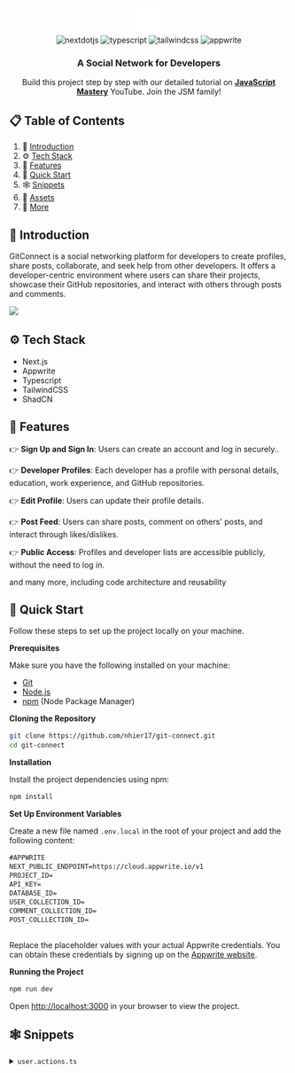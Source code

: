 <div align="center">
  <br />
      <img src="https://github.com/nhier17/git-connect/blob/main/public/icons/home.svg" alt="Project Banner">
    
  <br />

  <div>
    <img src="https://img.shields.io/badge/-Next_JS-black?style=for-the-badge&logoColor=white&logo=nextdotjs&color=000000" alt="nextdotjs" />
    <img src="https://img.shields.io/badge/-TypeScript-black?style=for-the-badge&logoColor=white&logo=typescript&color=3178C6" alt="typescript" />
    <img src="https://img.shields.io/badge/-Tailwind_CSS-black?style=for-the-badge&logoColor=white&logo=tailwindcss&color=06B6D4" alt="tailwindcss" />
    <img src="https://img.shields.io/badge/-Appwrite-black?style=for-the-badge&logoColor=white&logo=appwrite&color=FD366E" alt="appwrite" />
  </div>

  <h3 align="center">A Social Network for Developers</h3>

   <div align="center">
     Build this project step by step with our detailed tutorial on <a href="https://www.youtube.com/@javascriptmastery/videos" target="_blank"><b>JavaScript Mastery</b></a> YouTube. Join the JSM family!
    </div>
</div>

## 📋 <a name="table">Table of Contents</a>

1. 🤖 [Introduction](#introduction)
2. ⚙️ [Tech Stack](#tech-stack)
3. 🔋 [Features](#features)
4. 🤸 [Quick Start](#quick-start)
5. 🕸️ [Snippets](#snippets)
6. 🔗 [Assets](#links)
7. 🚀 [More](#more)



## <a name="introduction">🤖 Introduction</a>

GitConnect is a social networking platform for developers to create profiles, share posts, collaborate, and seek help from other developers. It offers a developer-centric environment where users can share their projects, showcase their GitHub repositories, and interact with others through posts and comments.

<a href="https://discord.com/invite/n6EdbFJ" target="_blank"><img src="https://github.com/sujatagunale/EasyRead/assets/151519281/618f4872-1e10-42da-8213-1d69e486d02e" /></a>

## <a name="tech-stack">⚙️ Tech Stack</a>

- Next.js
- Appwrite
- Typescript
- TailwindCSS
- ShadCN


## <a name="features">🔋 Features</a>

👉 **Sign Up and Sign In**: Users can create an account and log in securely..

👉 **Developer Profiles**: Each developer has a profile with personal details, education, work experience, and GitHub repositories.

👉 **Edit Profile**: Users can update their profile details.

👉 **Post Feed**: Users can share posts, comment on others' posts, and interact through likes/dislikes.

👉 **Public Access**: Profiles and developer lists are accessible publicly, without the need to log in.


and many more, including code architecture and reusability

## <a name="quick-start">🤸 Quick Start</a>

Follow these steps to set up the project locally on your machine.

**Prerequisites**

Make sure you have the following installed on your machine:

- [Git](https://git-scm.com/)
- [Node.js](https://nodejs.org/en)
- [npm](https://www.npmjs.com/) (Node Package Manager)

**Cloning the Repository**

```bash
git clone https://github.com/nhier17/git-connect.git
cd git-connect
```

**Installation**

Install the project dependencies using npm:

```bash
npm install
```

**Set Up Environment Variables**

Create a new file named `.env.local` in the root of your project and add the following content:

```env
#APPWRITE
NEXT_PUBLIC_ENDPOINT=https://cloud.appwrite.io/v1
PROJECT_ID=
API_KEY=
DATABASE_ID=
USER_COLLECTION_ID=
COMMENT_COLLECTION_ID=
POST_COLLLECTION_ID=


```

Replace the placeholder values with your actual Appwrite credentials. You can obtain these credentials by signing up on the [Appwrite website](https://appwrite.io/).

**Running the Project**

```bash
npm run dev
```

Open [http://localhost:3000](http://localhost:3000) in your browser to view the project.

## <a name="snippets">🕸️ Snippets</a>

<details>
<summary><code>user.actions.ts</code></summary>

```typescript

export const signIn = async ({ email, password }: signInProps) => {
  try {
    const { account } = await createSessionClient();
    
    // Create session
    const session = await account.createEmailPasswordSession(email, password);
    
    cookies().set("appwrite-session", session.secret, {
      path: "/",
      httpOnly: true,
      sameSite: "strict",
      secure: true,
    });
    
    const user = await getUserInfo({ userId: session.userId });
  
    // Return session data 
    return parseStringify(user);
  } catch (error) {
    console.error("Sign-in error:", error);
  }
};

export const signUp = async ({ password, ...userData }: SignUpParams) => {
  const { email, name } = userData;
  let newUserAccount;

  try {
    const { account, database } = await createAdminClient();
    
    // Create a new user account
    newUserAccount = await account.create(
      ID.unique(),
       email,
       password, 
       name
      );

    if (!newUserAccount) throw new Error("Error creating new user");

    // Insert user profile into the database
    const newUser = await database.createDocument(
      DATABASE_ID!,
      USER_COLLECTION_ID!,
      ID.unique(),
      {
        ...userData,
        userId: newUserAccount.$id,
      }
    );

    // Create a session for the new user
    const session = await account.createEmailPasswordSession(email, password);
    
    // Set the session in cookies securely
    cookies().set("appwrite-session", session.secret, {
      path: "/",
      httpOnly: true,
      sameSite: "strict",
      secure: true,
    });

    // Return the newly created user
    return  parseStringify(newUser);
  } catch (error) {
    console.error("Sign-up error:", error);
  }
};

//get logged in user
export async function getLoggedInUser() {
  try {
    const { account } = await createSessionClient();
    const result = await account.get();

    const user = await getUserInfo({ userId: result.$id})
    return parseStringify(user);
  } catch (error) {
    console.error("Loggd in error:", error);
  }
}

//log out user
export const logOutAccount = async () => {
  try {
    const { account } = await createSessionClient();
    cookies().delete("appwrite-session");

    await account.deleteSession("current");
  
    console.log('Logged out successfully')
  } catch (error) {
    return null;
  }
}
```

</details>



#
